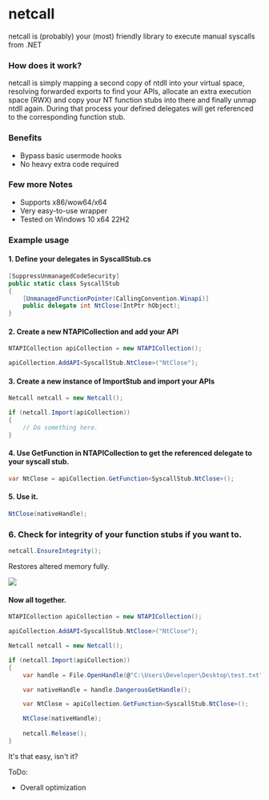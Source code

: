 # netcall

netcall is (probably) your (most) friendly library to execute manual syscalls from .NET

### How does it work? 
netcall is simply mapping a second copy of ntdll into your virtual space, resolving forwarded exports to find your APIs, allocate an extra execution space (RWX) and copy your NT function stubs into there and finally unmap ntdll again. During that process your defined delegates will get referenced to the corresponding function stub. 

### Benefits
* Bypass basic usermode hooks
* No heavy extra code required

### Few more Notes
* Supports x86/wow64/x64
* Very easy-to-use wrapper
* Tested on Windows 10 x64 22H2

### Example usage

#### 1. Define your delegates in SyscallStub.cs
```c#
[SuppressUnmanagedCodeSecurity]
public static class SyscallStub
{
    [UnmanagedFunctionPointer(CallingConvention.Winapi)]
    public delegate int NtClose(IntPtr hObject);
}
```

####  2. Create a new NTAPICollection and add your API
```c#
NTAPICollection apiCollection = new NTAPICollection();

apiCollection.AddAPI<SyscallStub.NtClose>("NtClose");
```

#### 3. Create a new instance of ImportStub and import your APIs
```c#
Netcall netcall = new Netcall();

if (netcall.Import(apiCollection))
{
    // Do something here.
}
```

#### 4. Use GetFunction in NTAPICollection to get the referenced delegate to your syscall stub.
```c#
var NtClose = apiCollection.GetFunction<SyscallStub.NtClose>();
```

#### 5. Use it.
```c#
NtClose(nativeHandle);
```
### 6. Check for integrity of your function stubs if you want to.
```c#
netcall.EnsureIntegrity();
```
Restores altered memory fully. 

![](https://i.gyazo.com/6626369b1bb11486ae70626d0fcd3c2a.gif)

#### Now all together.
```c#            
NTAPICollection apiCollection = new NTAPICollection();

apiCollection.AddAPI<SyscallStub.NtClose>("NtClose");

Netcall netcall = new Netcall();

if (netcall.Import(apiCollection))
{
    var handle = File.OpenHandle(@"C:\Users\Developer\Desktop\test.txt", FileMode.Open, FileAccess.Read, FileShare.Read);

    var nativeHandle = handle.DangerousGetHandle();

    var NtClose = apiCollection.GetFunction<SyscallStub.NtClose>();

    NtClose(nativeHandle);
    
    netcall.Release();
}
```

It's that easy, isn't it?

ToDo: 
* Overall optimization
